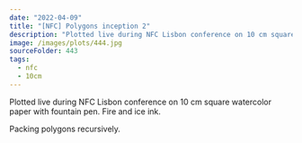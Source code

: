 ```yaml
---
date: "2022-04-09"
title: "[NFC] Polygons inception 2"
description: "Plotted live during NFC Lisbon conference on 10 cm square watercolor paper with fountain pen."
image: /images/plots/444.jpg
sourceFolder: 443
tags:
  - nfc
  - 10cm
---
```


Plotted live during NFC Lisbon conference on 10 cm square watercolor paper with fountain pen. Fire and ice ink.

Packing polygons recursively.
